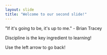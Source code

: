 ```yaml
---
layout: slide
title: "Welcome to our second slide!"
---
```

"If it's going to be, it's up to me." - Brian Tracey


Discipline is the key ingredient to learning!

Use the left arrow to go back!
